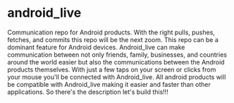 # android_live
Communication repo for Android products.
With the right pulls, pushes, fetches, and commits this repo will be the next zoom. This repo can be a dominant feature for Android devices. Android_live can make communication between not only friends, family, businesses, and countries around the world easier but also the communications between the Android products themselves. With just a few taps on your screen or clicks from your mouse you'll be connected with Android_live. All android products will be compatible with Android_live making it easier and faster than other applications. So there's the description let's build this!!!
